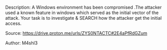 Description: A Windows environment has been compromised .The attacker used a known feature in windows which served as the initial vector of the attack. Your task is to investigate & SEARCH how the attacker get the initial access.

Source: https://drive.proton.me/urls/ZYS0NTACTC#2E4aPfRdGZum

Author: M4shl3
